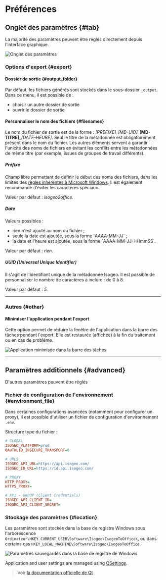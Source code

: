 # Préférences

## Onglet des paramètres {#tab}

La majorité des paramètres peuvent être réglés directement depuis l'interface graphique.

![Onglet des paramètres](/assets/i2o_settings_global.png)

### Options d'export {#export}

#### Dossier de sortie {#output_folder}

Par défaut, les fichiers générés sont stockés dans le sous-dossier `_output`. Dans ce menu, il est possible de :

- choisir un autre dossier de sortie
- ouvrir le dossier de sortie

#### Personnaliser le nom des fichiers {#filenames}

Le nom du fichier de sortie est de la forme : _\[PREFIXE\]_\__\[MD-UID\]_\_**\[MD-TITRE\]**\__\[DATE-HEURE\]_. Seul le titre de la métadonnée est obligatoirement présent dans le nom du fichier. Les autres éléments servent à garantir l'unicité des noms de fichiers en évitant les conflits entre les métadonnées de même titre \(par exemple, issues de groupes de travail différents\).

##### Préfixe

Champ libre permettant de définir le début des noms des fichiers, dans les limites des [règles inhérentes à Microsoft Windows](https://msdn.microsoft.com/fr-fr/library/windows/desktop/aa365247%28v=vs.85%29.aspx). Il est également recommandé d'éviter les caractères spéciaux.

Valeur par défaut : _isogeo2office_.

##### Date

Valeurs possibles :

- rien n'est ajouté au nom du fichier ;
- seule la date est ajoutée, sous la forme \`AAAA-MM-JJ\` ;
- la date et l'heure est ajoutée, sous la forme \`AAAA-MM-JJ-HHmmSS\`.

Valeur par défaut : _rien_.

##### UUID \(_Universal Unique Identifier_\)

Il s'agit de l'identifiant unique de la métadonnée Isogeo.
Il est possible de personnaliser le nombre de caractères à inclure : de 0 à 8.

Valeur par défaut : _5_.

----

### Autres {#other}

#### Minimiser l'application pendant l'export

Cette option permet de réduire la fenêtre de l'application dans la barre des tâches pendant l'export. Elle est restaurée (affichée) à la fin du traitement ou en cas de problème.

![Application minimisée dans la barre des tâches](/assets/systray_icon.png)

----

## Paramètres additionnels {#advanced}

D'autres paramètres peuvent être réglés

### Fichier de configuration de l'environnement {#environment_file}

Dans certaines configurations avancées (notamment pour configurer un proxy), il est possible d'utiliser un fichier de configuration d'environnement `.env`.

Structure type du fichier :

```ini
# GLOBAL
ISOGEO_PLATFORM=prod
OAUTHLIB_INSECURE_TRANSPORT=0

# URLS
ISOGEO_API_URL=https://api.isogeo.com/
ISOGEO_ID_URL=https://id.api.isogeo.com/

# PROXY
HTTP_PROXY=
HTTPS_PROXY=

# API - GROUP (Client Credentials)
ISOGEO_API_CLIENT_ID=
ISOGEO_API_CLIENT_SECRET=
```

### Stockage des paramètres {#location}

Les paramètres sont stockés dans la base de registre Windows sous l'arborescence `Ordinateur\HKEY_CURRENT_USER\Software\Isogeo\IsogeoToOffice\`, ou dans certains cas `HKEY_LOCAL_MACHINE\Software\Isogeo\IsogeoToOffice`.

![Paramètres sauvegardés dans la base de registre de Windows](/assets/settings_location_registry.png)

Application and user settings are managed using [QSettings](http://doc.qt.io/qt-5/qsettings.html).

> Voir [la documentation officielle de Qt](http://doc.qt.io/qt-5/qsettings.html#locations-where-application-settings-are-stored)
